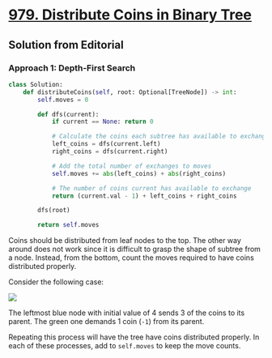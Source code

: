 # [979. Distribute Coins in Binary Tree](https://leetcode.com/problems/distribute-coins-in-binary-tree/?envType=daily-question&envId=2024-05-18)

## Solution from Editorial

### Approach 1: Depth-First Search

```python
class Solution:
    def distributeCoins(self, root: Optional[TreeNode]) -> int:
        self.moves = 0

        def dfs(current):
            if current == None: return 0

            # Calculate the coins each subtree has available to exchange
            left_coins = dfs(current.left)
            right_coins = dfs(current.right)

            # Add the total number of exchanges to moves
            self.moves += abs(left_coins) + abs(right_coins)

            # The number of coins current has available to exchange
            return (current.val - 1) + left_coins + right_coins

        dfs(root)

        return self.moves
```

Coins should be distributed from leaf nodes to the top. The other way around does not work since it is difficult to grasp the shape of subtree from a node. Instead, from the bottom, count the moves required to have coins distributed properly. 

Consider the following case:

![](https://leetcode.com/problems/distribute-coins-in-binary-tree/Figures/979/ExampleB.png)

The leftmost blue node with initial value of 4 sends 3 of the coins to its parent. The green one demands 1 coin (`-1`) from its parent.

Repeating this process will have the tree have coins distributed properly. In each of these processes, add to `self.moves` to keep the move counts.